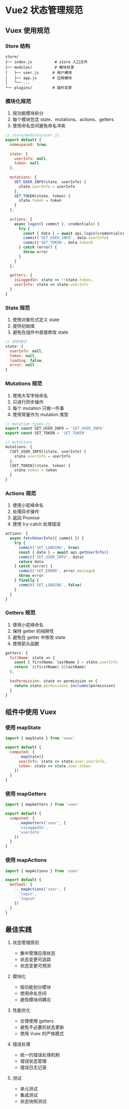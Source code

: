# Vue2 状态管理规范

## Vuex 使用规范

### Store 结构
```
store/
├── index.js          # store 入口文件
├── modules/          # 模块目录
│   ├── user.js      # 用户模块
│   ├── app.js       # 应用模块
│   └── ...
└── plugins/         # 插件目录
```

### 模块化规范
1. 按功能模块拆分
2. 每个模块包含 state、mutations、actions、getters
3. 使用命名空间避免命名冲突

```javascript
// store/modules/user.js
export default {
  namespaced: true,
  
  state: {
    userInfo: null,
    token: null
  },
  
  mutations: {
    SET_USER_INFO(state, userInfo) {
      state.userInfo = userInfo
    },
    SET_TOKEN(state, token) {
      state.token = token
    }
  },
  
  actions: {
    async login({ commit }, credentials) {
      try {
        const { data } = await api.login(credentials)
        commit('SET_USER_INFO', data.userInfo)
        commit('SET_TOKEN', data.token)
      } catch (error) {
        throw error
      }
    }
  },
  
  getters: {
    isLoggedIn: state => !!state.token,
    userInfo: state => state.userInfo
  }
}
```

### State 规范
1. 使用对象形式定义 state
2. 提供初始值
3. 避免在组件中直接修改 state

```javascript
// 好的例子
state: {
  userInfo: null,
  token: null,
  loading: false,
  error: null
}
```

### Mutations 规范
1. 使用大写字母命名
2. 只进行同步操作
3. 每个 mutation 只做一件事
4. 使用常量作为 mutation 类型

```javascript
// mutation-types.js
export const SET_USER_INFO = 'SET_USER_INFO'
export const SET_TOKEN = 'SET_TOKEN'

// mutations
mutations: {
  [SET_USER_INFO](state, userInfo) {
    state.userInfo = userInfo
  },
  [SET_TOKEN](state, token) {
    state.token = token
  }
}
```

### Actions 规范
1. 使用小驼峰命名
2. 处理异步操作
3. 返回 Promise
4. 使用 try-catch 处理错误

```javascript
actions: {
  async fetchUserInfo({ commit }) {
    try {
      commit('SET_LOADING', true)
      const { data } = await api.getUserInfo()
      commit('SET_USER_INFO', data)
      return data
    } catch (error) {
      commit('SET_ERROR', error.message)
      throw error
    } finally {
      commit('SET_LOADING', false)
    }
  }
}
```

### Getters 规范
1. 使用小驼峰命名
2. 保持 getter 的纯粹性
3. 避免在 getter 中修改 state
4. 使用箭头函数

```javascript
getters: {
  fullName: state => {
    const { firstName, lastName } = state.userInfo
    return `${firstName} ${lastName}`
  },
  
  hasPermission: state => permission => {
    return state.permissions.includes(permission)
  }
}
```

## 组件中使用 Vuex

### 使用 mapState
```javascript
import { mapState } from 'vuex'

export default {
  computed: {
    ...mapState({
      userInfo: state => state.user.userInfo,
      token: state => state.user.token
    })
  }
}
```

### 使用 mapGetters
```javascript
import { mapGetters } from 'vuex'

export default {
  computed: {
    ...mapGetters('user', [
      'isLoggedIn',
      'userInfo'
    ])
  }
}
```

### 使用 mapActions
```javascript
import { mapActions } from 'vuex'

export default {
  methods: {
    ...mapActions('user', [
      'login',
      'logout'
    ])
  }
}
```

## 最佳实践

1. 状态管理原则
   - 集中管理应用状态
   - 状态变更可追踪
   - 状态变更可预测

2. 模块化
   - 按功能划分模块
   - 使用命名空间
   - 避免模块间耦合

3. 性能优化
   - 合理使用 getters
   - 避免不必要的状态更新
   - 使用 Vuex 的严格模式

4. 错误处理
   - 统一的错误处理机制
   - 错误状态管理
   - 错误日志记录

5. 测试
   - 单元测试
   - 集成测试
   - 状态快照测试 
